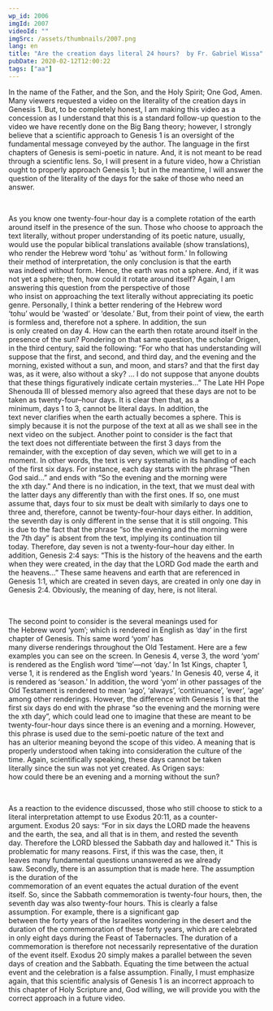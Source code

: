 ```yaml
---
wp_id: 2006
imgId: 2007
videoId: ""
imgSrc: /assets/thumbnails/2007.png
lang: en
title: "Are the creation days literal 24 hours?  by Fr. Gabriel Wissa"
pubDate: 2020-02-12T12:00:22
tags: ["aa"]
---
```


<!-- page: 6 -->

<p>In the name of the Father, and the Son, and the Holy Spirit; One God, Amen. Many viewers requested a video on the literality of the creation days in Genesis 1. But, to be completely honest, I am making this video as a concession as I understand that this is a standard follow-up question to the video we have recently done on the Big Bang theory; however, I strongly believe that a scientific approach to Genesis 1 is an oversight of the fundamental message conveyed by the author. The language in the first chapters of Genesis is semi-poetic in nature. And, it is not meant to be read through a scientific lens. So, I will present in a future video, how a Christian ought to properly approach Genesis 1; but in the meantime, I will answer the question of the literality of the days for the sake of those who need an answer.</p>
<p>&nbsp;</p>
<p><span data-contrast="auto">As you know one twenty-four-hour day is </span><span data-contrast="auto">a complete rotation </span><span data-contrast="auto">of </span><span data-contrast="auto">the earth around itself </span><span data-contrast="auto">in the presence of the sun. </span><span data-contrast="auto">T</span><span data-contrast="auto">hose who</span><span data-contrast="auto"> choose to approach the text literally, without proper understanding of its poetic nature, usually, would use the popular biblical translations available (show translations), who render the Hebrew word ‘</span><span data-contrast="auto">tohu</span><span data-contrast="auto">’ as ‘without form.’ </span><span data-contrast="auto">In following their </span><span data-contrast="auto">method of interpretation</span><span data-contrast="auto">,</span><span data-contrast="auto"> </span><span data-contrast="auto">the </span><span data-contrast="auto">only conclusion </span><span data-contrast="auto">is </span><span data-contrast="auto">that the earth was </span><span data-contrast="auto">indeed </span><span data-contrast="auto">without form.</span><span data-contrast="auto"> </span><span data-contrast="auto">Hence</span><span data-contrast="auto">, the earth</span><span data-contrast="auto"> was not a sphere. </span><span data-contrast="auto">And, i</span><span data-contrast="auto">f it </span><span data-contrast="auto">wa</span><span data-contrast="auto">s not </span><span data-contrast="auto">yet </span><span data-contrast="auto">a sphere; then, h</span><span data-contrast="auto">ow </span><span data-contrast="auto">could</span><span data-contrast="auto"> it rotate around itself?</span><span data-contrast="auto"> </span><span data-contrast="auto">Again, </span><span data-contrast="auto">I am answering this question from the perspective of those who </span><span data-contrast="auto">insist</span><span data-contrast="auto"> </span><span data-contrast="auto">o</span><span data-contrast="auto">n </span><span data-contrast="auto">approaching</span><span data-contrast="auto"> the text literally without appre</span><span data-contrast="auto">ciating it</span><span data-contrast="auto">s</span><span data-contrast="auto"> poetic genre. </span><span data-contrast="auto">Personally, </span><span data-contrast="auto">I think a better rendering </span><span data-contrast="auto">of the Hebrew word ‘</span><span data-contrast="auto">tohu</span><span data-contrast="auto">’ </span><span data-contrast="auto">would be </span><span data-contrast="auto">‘wasted’ or ‘desolate.’</span><span data-contrast="auto"> </span><span data-contrast="auto">But</span><span data-contrast="auto">, from their point of view, the earth is formless</span><span data-contrast="auto"> and, </span><span data-contrast="auto">therefore not a sphere. </span><span data-contrast="auto">In addition, </span><span data-contrast="auto">the sun is </span><span data-contrast="auto">only </span><span data-contrast="auto">created </span><span data-contrast="auto">o</span><span data-contrast="auto">n day 4. </span><span data-contrast="auto">How can the earth then rotate around itself in the presence of the sun? </span><span data-contrast="auto">Pondering on that same question, t</span><span data-contrast="auto">he scholar Origen</span><span data-contrast="auto">, in the third century,</span><span data-contrast="auto"> </span><span data-contrast="auto">sa</span><span data-contrast="auto">id</span><span data-contrast="auto"> the following: “</span><span data-contrast="auto">For who that has understanding will suppose that the first, and second, and third day, and the evening and the morning, existed without a sun, and moon, and stars? and that the first day was, as it were, also without a sky? </span><span data-contrast="auto">…</span><span data-contrast="auto"> I do not suppose that anyone doubts that these things figuratively indicate certain mysteries</span><span data-contrast="auto">..</span><span data-contrast="auto">.</span><span data-contrast="auto">” </span><span data-contrast="auto">The Late </span><span data-contrast="auto">HH</span><span data-contrast="auto"> Pope Shenouda III</span><span data-contrast="auto"> </span><span data-contrast="auto">of blessed memory </span><span data-contrast="auto">also </span><span data-contrast="auto">agreed </span><span data-contrast="auto">that these days are not to be taken as twenty-four</span><span data-contrast="auto">&#8211;</span><span data-contrast="auto">hour days. </span><span data-contrast="auto">It is clear then that</span><span data-contrast="auto">, as a minimum</span><span data-contrast="auto">,</span><span data-contrast="auto"> day</span><span data-contrast="auto">s</span><span data-contrast="auto"> 1</span><span data-contrast="auto"> to </span><span data-contrast="auto">3</span><span data-contrast="auto">,</span><span data-contrast="auto"> cannot be </span><span data-contrast="auto">literal </span><span data-contrast="auto">day</span><span data-contrast="auto">s</span><span data-contrast="auto">. </span><span data-contrast="auto">In addition</span><span data-contrast="auto">, </span><span data-contrast="auto">the text </span><span data-contrast="auto">never </span><span data-contrast="auto">clarif</span><span data-contrast="auto">ies</span><span data-contrast="auto"> when the earth </span><span data-contrast="auto">actually </span><span data-contrast="auto">becomes</span><span data-contrast="auto"> a sphere.</span><span data-contrast="auto"> </span><span data-contrast="auto">This is simply because it is not the purpose of the text at all</span><span data-contrast="auto"> as we shall see in the next video on </span><span data-contrast="auto">the</span><span data-contrast="auto"> subject</span><span data-contrast="auto">. </span><span data-contrast="auto">Another point to consider is the fact that the</span><span data-contrast="auto"> text</span><span data-contrast="auto"> </span><span data-contrast="auto">does not differentiate between the first 3 days </span><span data-contrast="auto">from</span><span data-contrast="auto"> the remainder, </span><span data-contrast="auto">with the exception of</span><span data-contrast="auto"> day seven, which we will get to in a moment.</span><span data-contrast="auto"> </span><span data-contrast="auto">In other words, t</span><span data-contrast="auto">he </span><span data-contrast="auto">text </span><span data-contrast="auto">is very systematic in </span><span data-contrast="auto">its </span><span data-contrast="auto">handling </span><span data-contrast="auto">of </span><span data-contrast="auto">each of the </span><span data-contrast="auto">first six</span><span data-contrast="auto"> days</span><span data-contrast="auto">. For </span><span data-contrast="auto">instance</span><span data-contrast="auto">,</span><span data-contrast="auto"> each day starts with </span><span data-contrast="auto">the phrase “Then God said…” and ends with </span><span data-contrast="auto">“</span><span data-contrast="auto">So the evening and the morning were the </span><span data-contrast="auto">x</span><span data-contrast="auto">th</span><span data-contrast="auto"> day.</span><span data-contrast="auto">”</span><span data-contrast="auto"> </span><span data-contrast="auto">And there </span><span data-contrast="auto">is</span><span data-contrast="auto"> no indication</span><span data-contrast="auto">,</span><span data-contrast="auto"> in the text</span><span data-contrast="auto">,</span><span data-contrast="auto"> that we must deal with the latter days </span><span data-contrast="auto">any </span><span data-contrast="auto">differently th</span><span data-contrast="auto">a</span><span data-contrast="auto">n </span><span data-contrast="auto">with </span><span data-contrast="auto">the first ones. </span><span data-contrast="auto">I</span><span data-contrast="auto">f s</span><span data-contrast="auto">o, one must assume that</span><span data-contrast="auto">, days</span><span data-contrast="auto"> </span><span data-contrast="auto">four to six </span><span data-contrast="auto">must be dealt with similarly</span><span data-contrast="auto"> </span><span data-contrast="auto">to days one to three and, therefore, </span><span data-contrast="auto">cannot be twenty-four-hour days</span><span data-contrast="auto"> either</span><span data-contrast="auto">.</span><span data-contrast="auto"> </span><span data-contrast="auto">In addition, t</span><span data-contrast="auto">he seventh day is only different in the sense that it </span><span data-contrast="auto">is still ongoing</span><span data-contrast="auto">. This is </span><span data-contrast="auto">due to the fact that</span><span data-contrast="auto"> the phrase </span><span data-contrast="auto">“</span><span data-contrast="auto">s</span><span data-contrast="auto">o the evening and the morning were the </span><span data-contrast="auto">7</span><span data-contrast="auto">th</span><span data-contrast="auto"> day</span><span data-contrast="auto">”</span><span data-contrast="auto"> is absent from the text, implying </span><span data-contrast="auto">its </span><span data-contrast="auto">continuation</span><span data-contrast="auto"> till today. </span><span data-contrast="auto">Therefore</span><span data-contrast="auto">, d</span><span data-contrast="auto">ay seven is </span><span data-contrast="auto">not </span><span data-contrast="auto">a </span><span data-contrast="auto">twenty-four</span><span data-contrast="auto">&#8211;</span><span data-contrast="auto">hour</span><span data-contrast="auto"> day</span><span data-contrast="auto"> either</span><span data-contrast="auto">. </span><span data-contrast="auto">In addition</span><span data-contrast="auto">, </span><span data-contrast="auto">Genesis 2:4 says: </span><span data-contrast="auto">“This is the history of the heavens and the earth when they were created, in the day that the LORD God made the earth and the heavens</span><span data-contrast="auto">…” These same </span><span data-contrast="auto">heavens and earth that are referenced in Genesis 1:1</span><span data-contrast="auto">, which are created in seven days,</span><span data-contrast="auto"> are created in </span><span data-contrast="auto">only </span><span data-contrast="auto">one day </span><span data-contrast="auto">in Genesis 2:4</span><span data-contrast="auto">. </span><span data-contrast="auto">Obviously, </span><span data-contrast="auto">the meaning of day</span><span data-contrast="auto">, here,</span><span data-contrast="auto"> is not literal.</span><span data-ccp-props="{&quot;201341983&quot;:0,&quot;335559739&quot;:200,&quot;335559740&quot;:276}" data-wac-het="1"> </span></p>
<p><span data-ccp-props="{&quot;201341983&quot;:0,&quot;335559739&quot;:200,&quot;335559740&quot;:276}" data-wac-het="1"> </span></p>
<p><span data-contrast="auto">The second point</span><span data-contrast="auto"> to</span><span data-contrast="auto"> consider is </span><span data-contrast="auto">the </span><span data-contrast="auto">several </span><span data-contrast="auto">meanings </span><span data-contrast="auto">used for the</span><span data-contrast="auto"> Hebrew</span><span data-contrast="auto"> word </span><span data-contrast="auto">‘</span><span data-contrast="auto">yom</span><span data-contrast="auto">’</span><span data-contrast="auto">; which is rendered in English as </span><span data-contrast="auto">‘day’ </span><span data-contrast="auto">in the first chapter of Genesis</span><span data-contrast="auto">. </span><span data-contrast="auto">T</span><span data-contrast="auto">his same word ‘</span><span data-contrast="auto">yom</span><span data-contrast="auto">’ has many </span><span data-contrast="auto">diverse</span><span data-contrast="auto"> renderings </span><span data-contrast="auto">throughout the Old Testament. Here are a few examples</span><span data-contrast="auto"> you can see on the screen. In Genesis 4, verse 3, the word ‘</span><span data-contrast="auto">yom</span><span data-contrast="auto">’ is rendered as the English word ‘time’</span><span data-contrast="auto">—not ‘day.’</span><span data-contrast="auto"> In 1</span><span data-contrast="auto">st</span><span data-contrast="auto"> Kings, chapter 1, verse 1, it is rendered as the English</span><span data-contrast="auto"> word</span><span data-contrast="auto"> ‘years.’ In Genesis 40, verse 4, it is rendered as ‘season.’</span><span data-contrast="auto"> </span><span data-contrast="auto">In addition, t</span><span data-contrast="auto">he word </span><span data-contrast="auto">‘</span><span data-contrast="auto">yom</span><span data-contrast="auto">’</span><span data-contrast="auto"> </span><span data-contrast="auto">in other passages of the Old Testament </span><span data-contrast="auto">is </span><span data-contrast="auto">rendered </span><span data-contrast="auto">to mean </span><span data-contrast="auto">‘ago’, </span><span data-contrast="auto">‘always’, </span><span data-contrast="auto">‘continuance’, </span><span data-contrast="auto">‘ever’, </span><span data-contrast="auto">‘age’ among other</span><span data-contrast="auto"> renderings</span><span data-contrast="auto">. </span><span data-contrast="auto">However, the difference with Genesis 1 is that </span><span data-contrast="auto">the first six days do end with the </span><span data-contrast="auto">phrase </span><span data-contrast="auto">“</span><span data-contrast="auto">s</span><span data-contrast="auto">o the evening and the morning were the </span><span data-contrast="auto">x</span><span data-contrast="auto">th</span><span data-contrast="auto"> </span><span data-contrast="auto">day</span><span data-contrast="auto">”</span><span data-contrast="auto">, which could lead </span><span data-contrast="auto">one </span><span data-contrast="auto">to imag</span><span data-contrast="auto">in</span><span data-contrast="auto">e </span><span data-contrast="auto">that these are </span><span data-contrast="auto">meant to be twenty-four-hour days</span><span data-contrast="auto"> since there is an evening and a morning</span><span data-contrast="auto">. However, t</span><span data-contrast="auto">his </span><span data-contrast="auto">phrase</span><span data-contrast="auto"> is</span><span data-contrast="auto"> used </span><span data-contrast="auto">due to the </span><span data-contrast="auto">semi-poetic nature of the text and has </span><span data-contrast="auto">a</span><span data-contrast="auto">n</span><span data-contrast="auto"> </span><span data-contrast="auto">ulterior</span><span data-contrast="auto"> meaning</span><span data-contrast="auto"> beyond the scope of this </span><span data-contrast="auto">video</span><span data-contrast="auto">. </span><span data-contrast="auto">A meaning that </span><span data-contrast="auto">is properly understood </span><span data-contrast="auto">when taking into consideration</span><span data-contrast="auto"> the culture of the time. </span><span data-contrast="auto">Again, scientifically speaking, </span><span data-contrast="auto">these days </span><span data-contrast="auto">cannot be taken literally </span><span data-contrast="auto">since </span><span data-contrast="auto">the s</span><span data-contrast="auto">u</span><span data-contrast="auto">n </span><span data-contrast="auto">wa</span><span data-contrast="auto">s not </span><span data-contrast="auto">yet </span><span data-contrast="auto">created. </span><span data-contrast="auto">As Origen says: h</span><span data-contrast="auto">ow </span><span data-contrast="auto">could </span><span data-contrast="auto">there </span><span data-contrast="auto">be </span><span data-contrast="auto">an </span><span data-contrast="auto">evening and </span><span data-contrast="auto">a </span><span data-contrast="auto">morning without the sun?</span><span data-contrast="auto"> </span><span data-ccp-props="{&quot;201341983&quot;:0,&quot;335559739&quot;:200,&quot;335559740&quot;:276}" data-wac-het="1"> </span></p>
<p><span data-ccp-props="{&quot;201341983&quot;:0,&quot;335559739&quot;:200,&quot;335559740&quot;:276}" data-wac-het="1"> </span></p>
<p><span data-contrast="auto">As a reaction</span><span data-contrast="auto"> to the evidence discussed, </span><span data-contrast="auto">those who </span><span data-contrast="auto">still </span><span data-contrast="auto">choose to stick to a literal interpretation</span><span data-contrast="auto"> </span><span data-contrast="auto">attempt to</span><span data-contrast="auto"> </span><span data-contrast="auto">use </span><span data-contrast="auto">Exodus 20:11, as a </span><span data-contrast="auto">counter-argument</span><span data-contrast="auto">. </span><span data-contrast="auto">Exodus 20 says: </span><span data-contrast="auto">“</span><span data-contrast="auto">For in six days the LORD made the heavens and the earth, the sea, and all that is in them, and rested the seventh day. </span><span data-contrast="auto">Therefore</span><span data-contrast="auto"> the LORD blessed the Sabbath day and hallowed it.</span><span data-contrast="auto">” </span><span data-contrast="auto">This is problematic </span><span data-contrast="auto">for many reasons. First</span><span data-contrast="auto">, if this was the case,</span><span data-contrast="auto"> </span><span data-contrast="auto">then, </span><span data-contrast="auto">it leaves</span><span data-contrast="auto"> </span><span data-contrast="auto">many </span><span data-contrast="auto">fundamental </span><span data-contrast="auto">questions </span><span data-contrast="auto">unanswered</span><span data-contrast="auto"> as we already saw</span><span data-contrast="auto">. </span><span data-contrast="auto">Secondly, </span><span data-contrast="auto">there is a</span><span data-contrast="auto">n</span><span data-contrast="auto"> </span><span data-contrast="auto">assumption that </span><span data-contrast="auto">is made here. </span><span data-contrast="auto">The assumption is </span><span data-contrast="auto">the </span><span data-contrast="auto">duration </span><span data-contrast="auto">of the commemoration</span><span data-contrast="auto"> of</span><span data-contrast="auto"> an </span><span data-contrast="auto">event </span><span data-contrast="auto">equates </span><span data-contrast="auto">the </span><span data-contrast="auto">actual </span><span data-contrast="auto">duration of the </span><span data-contrast="auto">event itself. </span><span data-contrast="auto">So, since the Sabbath commemoration is twenty-four hours</span><span data-contrast="auto">,</span><span data-contrast="auto"> then</span><span data-contrast="auto">, the seventh day was also twenty-four hours. </span><span data-contrast="auto">This is clearly </span><span data-contrast="auto">a false assumption. </span><span data-contrast="auto">For example, </span><span data-contrast="auto">there is </span><span data-contrast="auto">a significant gap between </span><span data-contrast="auto">the </span><span data-contrast="auto">forty</span><span data-contrast="auto"> years </span><span data-contrast="auto">of the Israelites wondering in the desert</span><span data-contrast="auto"> </span><span data-contrast="auto">and</span><span data-contrast="auto"> </span><span data-contrast="auto">the duration of </span><span data-contrast="auto">the commemoration of these forty years, </span><span data-contrast="auto">which are</span><span data-contrast="auto"> celebrated in</span><span data-contrast="auto"> only eight days during</span><span data-contrast="auto"> </span><span data-contrast="auto">the </span><span data-contrast="auto">Feast of Tabernacles.</span><span data-contrast="auto"> </span><span data-contrast="auto">The duration of a commemoration is therefore not</span><span data-contrast="auto"> necessarily representative of the duration of the event itself. </span><span data-contrast="auto">Exodus 20</span><span data-contrast="auto"> simply makes a parallel between the </span><span data-contrast="auto">seven days</span><span data-contrast="auto"> of creation and the Sabbath. </span><span data-contrast="auto">Equating the </span><span data-contrast="auto">time between the actual event and the celebration is a false assumption.</span><span data-contrast="auto"> </span><span data-contrast="auto">Finally, I must emphasize again, that this scientific analysis of Genesis </span><span data-contrast="auto">1 is </span><span data-contrast="auto">an in</span><span data-contrast="auto">correct </span><span data-contrast="auto">approach to this chapter of Holy Scripture</span><span data-contrast="auto"> and</span><span data-contrast="auto">, God willing, we will </span><span data-contrast="auto">provide you with the correct approach in a future video</span><span data-contrast="auto">.</span><span data-contrast="auto"> </span><span data-ccp-props="{&quot;201341983&quot;:0,&quot;335559739&quot;:200,&quot;335559740&quot;:276}" data-wac-het="1"> </span></p>
